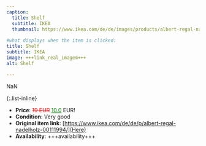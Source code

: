 ```yaml
---
caption:
  title: Shelf
  subtitle: IKEA
  thumbnail: https://www.ikea.com/de/de/images/products/albert-regal-nadelholz__0088996_pe220776_s5.jpg
  
#what displays when the item is clicked:
title: Shelf
subtitle: IKEA
image: +++link_real_imagem+++
alt: Shelf

---
```

NaN

{:.list-inline} 
- **Price**: <span style="color:red"><del>19 EUR</del></span> <span style="color:green"><ins>10.0</ins></span> EUR!
- **Condition**: Very good
- **Original item link**: [https://www.ikea.com/de/de/p/albert-regal-nadelholz-00111994/](Here)
- **Availability**: +++availability+++
